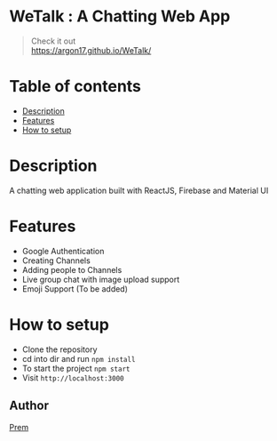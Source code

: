 # WeTalk : A Chatting Web App
> Check it out  
https://argon17.github.io/WeTalk/

# Table of contents
- [Description](#description)
- [Features](#features)
- [How to setup](#how-to-use)

# Description
A chatting web application built with ReactJS, Firebase and Material UI
<!-- 
# Visuals
Mobile | Desktop
--- | ---
![](./assetsImg/MobilePreview.jpg?raw=true) | ![](./assetsImg/DesktopPreview.png?raw=true) -->

# Features
* Google Authentication
* Creating Channels
* Adding people to Channels
* Live group chat with image upload support
* Emoji Support (To be added)


# How to setup
* Clone the repository
* cd into dir and run `npm install`
* To start the project `npm start`
* Visit `http://localhost:3000`

## Author

[Prem](https://github.com/argon17)
